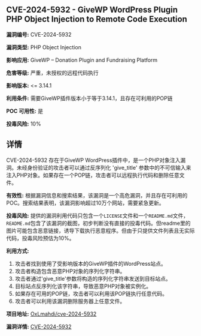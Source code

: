 ## CVE-2024-5932 - GiveWP WordPress Plugin PHP Object Injection to Remote Code Execution

**漏洞编号:** CVE-2024-5932

**漏洞类型:** PHP Object Injection

**影响应用:** GiveWP – Donation Plugin and Fundraising Platform

**危害等级:** 严重，未授权的远程代码执行

**影响版本:** <= 3.14.1

**利用条件:** 需要GiveWP插件版本小于等于3.14.1，且存在可利用的POP链

**POC 可用性:** 是

**投毒风险:** 10%

## 详情

CVE-2024-5932 存在于GiveWP WordPress插件中，是一个PHP对象注入漏洞。未经身份验证的攻击者可以通过反序列化 'give_title' 参数中的不可信输入来注入PHP对象。如果存在一个POP链，攻击者可以远程执行代码和删除任意文件。

**有效性:** 根据漏洞信息和搜索结果，该漏洞是一个高危漏洞，并且存在可利用的POC。搜索结果表明，该漏洞影响超过10万个网站，需要紧急更新。

**投毒风险:** 提供的漏洞利用代码只包含一个`LICENSE`文件和一个`README.md`文件，`README.md`包含了该漏洞的截图，初步判断没有直接的投毒代码。但readme里的图片可能包含恶意链接，诱导下载执行恶意程序。但由于只提供文件列表且无实际代码，投毒风险预估为10%。

**利用方式:**
1.  攻击者找到使用了受影响版本的GiveWP插件的WordPress站点。
2.  攻击者构造包含恶意PHP对象的序列化字符串。
3.  攻击者通过'give_title'参数将构造的序列化字符串发送到目标站点。
4.  目标站点反序列化该字符串，导致恶意PHP对象被实例化。
5.  如果存在可用的POP链，攻击者可以利用该POP链执行任意代码。
6. 攻击者可以利用该漏洞删除服务器上任意文件。

**项目地址:** [OxLmahdi/cve-2024-5932](https://github.com/OxLmahdi/cve-2024-5932)

**漏洞详情:** [CVE-2024-5932](https://nvd.nist.gov/vuln/detail/CVE-2024-5932)